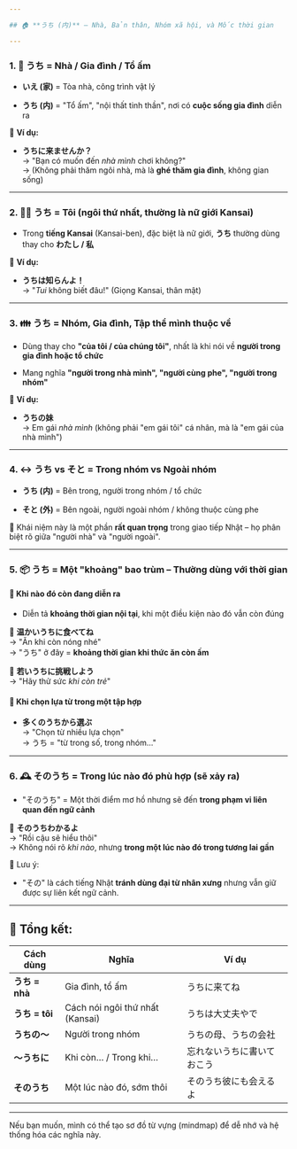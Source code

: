 ```yaml
---

## 🏠 **うち (内)** – Nhà, Bản thân, Nhóm xã hội, và Mốc thời gian

---
```

### 1. 🏡 **うち = Nhà / Gia đình / Tổ ấm**

- **いえ (家)** = Tòa nhà, công trình vật lý
    
- **うち (内)** = "Tổ ấm", "nội thất tinh thần", nơi có **cuộc sống gia đình** diễn ra
    

🔸 **Ví dụ:**

- **うちに来ませんか？**  
    → "Bạn có muốn đến _nhà mình_ chơi không?"  
    → (Không phải thăm ngôi nhà, mà là **ghé thăm gia đình**, không gian sống)
    

---

### 2. 🧍‍♀️ **うち = Tôi (ngôi thứ nhất, thường là nữ giới Kansai)**

- Trong **tiếng Kansai** (Kansai-ben), đặc biệt là nữ giới, **うち** thường dùng thay cho **わたし / 私**
    

🔸 **Ví dụ:**

- **うちは知らんよ！**  
    → "_Tui_ không biết đâu!" (Giọng Kansai, thân mật)
    

---

### 3. 👪 **うち = Nhóm, Gia đình, Tập thể mình thuộc về**

- Dùng thay cho **"của tôi / của chúng tôi"**, nhất là khi nói về **người trong gia đình hoặc tổ chức**
    
- Mang nghĩa **"người trong nhà mình", "người cùng phe", "người trong nhóm"**
    

🔸 **Ví dụ:**

- **うちの妹**  
    → Em gái _nhà mình_ (không phải "em gái tôi" cá nhân, mà là "em gái của nhà mình")
    

---

### 4. ↔️ **うち vs そと = Trong nhóm vs Ngoài nhóm**

- **うち (内)** = Bên trong, người trong nhóm / tổ chức
    
- **そと (外)** = Bên ngoài, người ngoài nhóm / không thuộc cùng phe
    

🔸 Khái niệm này là một phần **rất quan trọng** trong giao tiếp Nhật – họ phân biệt rõ giữa "người nhà" và "người ngoài".

---

### 5. 📦 **うち = Một "khoảng" bao trùm – Thường dùng với thời gian**

#### 📌 Khi nào đó còn đang diễn ra

- Diễn tả **khoảng thời gian nội tại**, khi một điều kiện nào đó vẫn còn đúng
    

🔸 **温かいうちに食べてね**  
→ "Ăn khi còn nóng nhé"  
→ "うち" ở đây = **khoảng thời gian khi thức ăn còn ấm**

🔸 **若いうちに挑戦しよう**  
→ "Hãy thử sức _khi còn trẻ_"

#### 📌 Khi chọn lựa từ trong một tập hợp

- **多くのうちから選ぶ**  
    → "Chọn từ nhiều lựa chọn"  
    → うち = "từ trong số, trong nhóm..."
    

---

### 6. 🕰 **そのうち = Trong lúc nào đó phù hợp (sẽ xảy ra)**

- "そのうち" = Một thời điểm mơ hồ nhưng sẽ đến **trong phạm vi liên quan đến ngữ cảnh**
    

🔸 **そのうちわかるよ**  
→ "Rồi cậu sẽ hiểu thôi"  
→ Không nói rõ _khi nào_, nhưng **trong một lúc nào đó trong tương lai gần**

📌 Lưu ý:

- "その" là cách tiếng Nhật **tránh dùng đại từ nhân xưng** nhưng vẫn giữ được sự liên kết ngữ cảnh.
    

---

## 🧠 Tổng kết:

|Cách dùng|Nghĩa|Ví dụ|
|---|---|---|
|**うち = nhà**|Gia đình, tổ ấm|うちに来てね|
|**うち = tôi**|Cách nói ngôi thứ nhất (Kansai)|うちは大丈夫やで|
|**うちの〜**|Người trong nhóm|うちの母、うちの会社|
|**〜うちに**|Khi còn… / Trong khi…|忘れないうちに書いておこう|
|**そのうち**|Một lúc nào đó, sớm thôi|そのうち彼にも会えるよ|

---

Nếu bạn muốn, mình có thể tạo sơ đồ từ vựng (mindmap) để dễ nhớ và hệ thống hóa các nghĩa này.